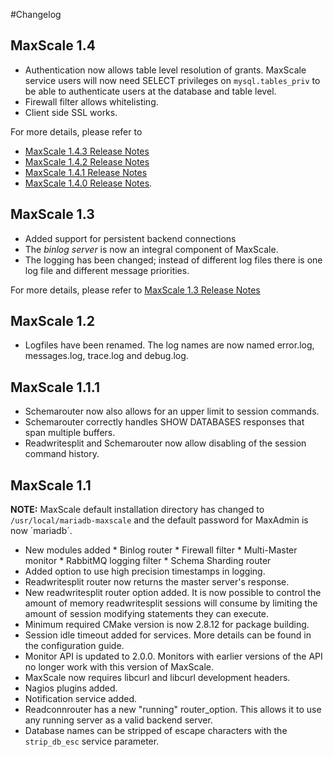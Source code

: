 #Changelog

## MaxScale 1.4
* Authentication now allows table level resolution of grants. MaxScale service
  users will now need SELECT privileges on `mysql.tables_priv` to be able to
  authenticate users at the database and table level.
* Firewall filter allows whitelisting.
* Client side SSL works.

For more details, please refer to
* [MaxScale 1.4.3 Release Notes](Release-Notes/MaxScale-1.4.3-Release-Notes.md)
* [MaxScale 1.4.2 Release Notes](Release-Notes/MaxScale-1.4.2-Release-Notes.md)
* [MaxScale 1.4.1 Release Notes](Release-Notes/MaxScale-1.4.1-Release-Notes.md)
* [MaxScale 1.4.0 Release Notes](Release-Notes/MaxScale-1.4.0-Release-Notes.md).

## MaxScale 1.3
* Added support for persistent backend connections
* The *binlog server* is now an integral component of MaxScale.
* The logging has been changed; instead of different log files there is one log file and different message priorities.

For more details, please refer to [MaxScale 1.3 Release Notes](Release-Notes/MaxScale-1.3.0-Release-Notes.md)

## MaxScale 1.2
* Logfiles have been renamed. The log names are now named error.log, messages.log, trace.log and debug.log.

## MaxScale 1.1.1

* Schemarouter now also allows for an upper limit to session commands.
* Schemarouter correctly handles SHOW DATABASES responses that span multiple buffers.
* Readwritesplit and Schemarouter now allow disabling of the session command history.

## MaxScale 1.1

**NOTE:** MaxScale default installation directory has changed to `/usr/local/mariadb-maxscale` and the default password for MaxAdmin is now ´mariadb´.

* New modules added
      * Binlog router
      * Firewall filter
      * Multi-Master monitor
      * RabbitMQ logging filter
      * Schema Sharding router 
* Added option to use high precision timestamps in logging.
* Readwritesplit router now returns the master server's response.
* New readwritesplit router option added. It is now possible to control the amount of memory readwritesplit sessions will consume by limiting the amount of session modifying statements they can execute.
* Minimum required CMake version is now 2.8.12 for package building.
* Session idle timeout added for services. More details can be found in the configuration guide.
* Monitor API is updated to 2.0.0. Monitors with earlier versions of the API no longer work with this version of MaxScale.
* MaxScale now requires libcurl and libcurl development headers.
* Nagios plugins added.
* Notification service added.
* Readconnrouter has a new "running" router_option. This allows it to use any running server as a valid backend server.
* Database names can be stripped of escape characters with the `strip_db_esc` service parameter.
